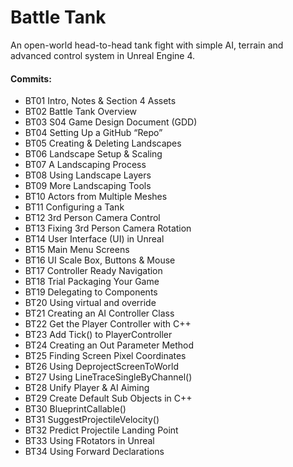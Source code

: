 # Battle Tank
An open-world head-to-head tank fight with simple AI, terrain and advanced control system in Unreal Engine 4.

#### Commits:
* BT01 Intro, Notes & Section 4 Assets
* BT02 Battle Tank Overview
* BT03 S04 Game Design Document (GDD)
* BT04 Setting Up a GitHub “Repo”
* BT05 Creating & Deleting Landscapes
* BT06 Landscape Setup & Scaling
* BT07 A Landscaping Process
* BT08 Using Landscape Layers
* BT09 More Landscaping Tools
* BT10 Actors from Multiple Meshes
* BT11 Configuring a Tank
* BT12 3rd Person Camera Control
* BT13 Fixing 3rd Person Camera Rotation
* BT14 User Interface (UI) in Unreal
* BT15 Main Menu Screens
* BT16 UI Scale Box, Buttons & Mouse
* BT17 Controller Ready Navigation
* BT18 Trial Packaging Your Game
* BT19 Delegating to Components
* BT20 Using virtual and override
* BT21 Creating an AI Controller Class
* BT22 Get the Player Controller with C++
* BT23 Add Tick() to PlayerController
* BT24 Creating an Out Parameter Method
* BT25 Finding Screen Pixel Coordinates
* BT26 Using DeprojectScreenToWorld
* BT27 Using LineTraceSingleByChannel()
* BT28 Unify Player & AI Aiming
* BT29 Create Default Sub Objects in C++
* BT30 BlueprintCallable()
* BT31 SuggestProjectileVelocity()
* BT32 Predict Projectile Landing Point
* BT33 Using FRotators in Unreal
* BT34 Using Forward Declarations